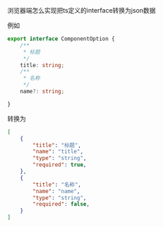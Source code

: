 浏览器端怎么实现把ts定义的interface转换为json数据

例如  
```ts
export interface ComponentOption {
    /**
     * 标题
     */
    title: string;
    /**
     * 名称
     */
    name?: string;

}
```

转换为 
```json
[
    {
        "title": "标题",
        "name": "title",
        "type": "string",
        "required": true,
    },
    {
        "title": "名称",
        "name": "name",
        "type": "string",
        "required": false,
    }
]
```